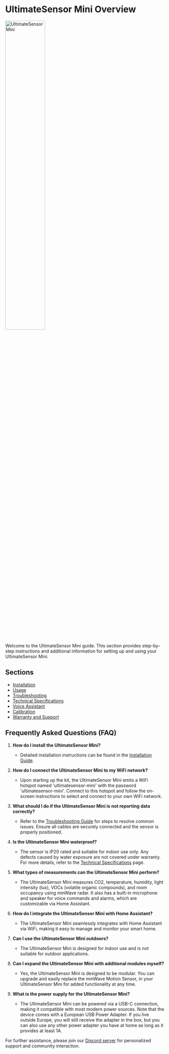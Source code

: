 # UltimateSensor Mini Overview

<img src="/images/ultimatesensor-mini/ultimatesensor-mini-inaction-shop.png" alt="UltimateSensor Mini" style="width: 50%;">


Welcome to the UltimateSensor Mini guide. This section provides step-by-step instructions and additional information for setting up and using your UltimateSensor Mini.

## Sections

- [Installation](installation)
- [Usage](usage)
- [Troubleshooting](troubleshooting)
- [Technical Specifications](technical-specifications)
- [Voice Assistant](voice-assistant)
- [Calibration](calibration)
- [Warranty and Support](warranty-and-support)

## Frequently Asked Questions (FAQ)

1. **How do I install the UltimateSensor Mini?**
   - Detailed installation instructions can be found in the [Installation Guide](installation).

2. **How do I connect the UltimateSensor Mini to my WiFi network?**
   - Upon starting up the kit, the UltimateSensor Mini emits a WiFi hotspot named 'ultimatesensor-mini' with the password 'ultimatesensor-mini'. Connect to this hotspot and follow the on-screen instructions to select and connect to your own WiFi network.

3. **What should I do if the UltimateSensor Mini is not reporting data correctly?**
   - Refer to the [Troubleshooting Guide](troubleshooting) for steps to resolve common issues. Ensure all cables are securely connected and the sensor is properly positioned.

4. **Is the UltimateSensor Mini waterproof?**
   - The sensor is IP20 rated and suitable for indoor use only. Any defects caused by water exposure are not covered under warranty. For more details, refer to the [Technical Specifications](technical-specifications) page.

5. **What types of measurements can the UltimateSensor Mini perform?**
   - The UltimateSensor Mini measures CO2, temperature, humidity, light intensity (lux), VOCs (volatile organic compounds), and room occupancy using mmWave radar. It also has a built-in microphone and speaker for voice commands and alarms, which are customizable via Home Assistant.

6. **How do I integrate the UltimateSensor Mini with Home Assistant?**
   - The UltimateSensor Mini seamlessly integrates with Home Assistant via WiFi, making it easy to manage and monitor your smart home.

7. **Can I use the UltimateSensor Mini outdoors?**
   - The UltimateSensor Mini is designed for indoor use and is not suitable for outdoor applications.

8. **Can I expand the UltimateSensor Mini with additional modules myself?**
   - Yes, the UltimateSensor Mini is designed to be modular. You can upgrade and easily replace the mmWave Motion Sensor, in your UltimateSensor Mini for added functionality at any time.

9. **What is the power supply for the UltimateSensor Mini?**
   - The UltimateSensor Mini can be powered via a USB-C connection, making it compatible with most modern power sources. Note that the device comes with a European USB Power Adapter. If you live outside Europe, you will still receive the adapter in the box, but you can also use any other power adapter you have at home as long as it provides at least 1A.


For further assistance, please join our [Discord server](https://smarthomeshop.io/discord) for personalized support and community interaction.